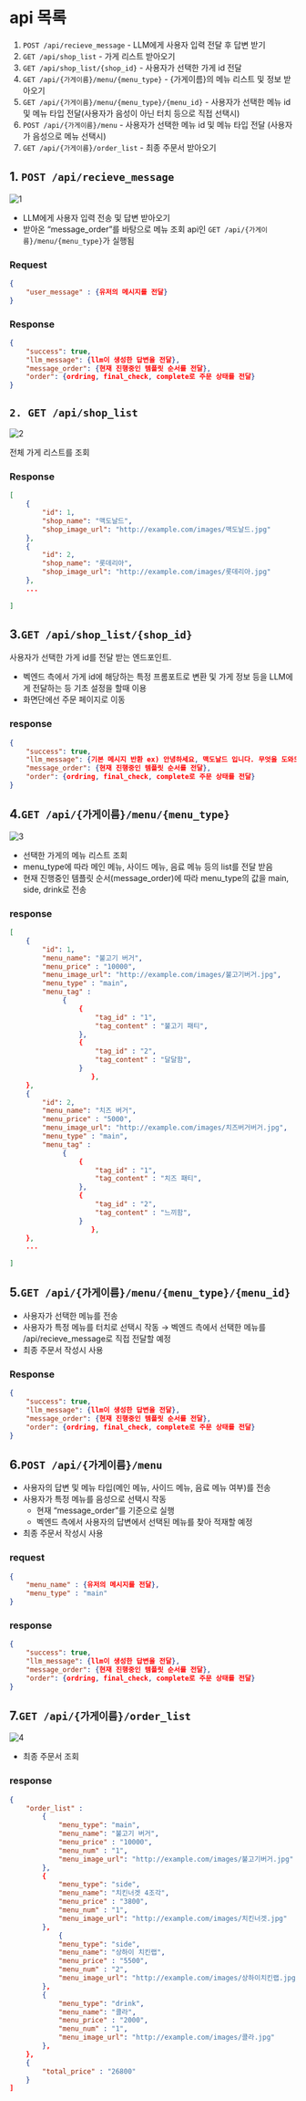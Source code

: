 # api 목록

1. `POST /api/recieve_message` - LLM에게 사용자 입력 전달 후 답변 받기
2. `GET /api/shop_list` - 가게 리스트 받아오기
3. `GET /api/shop_list/{shop_id}` - 사용자가 선택한 가게 id 전달
4. `GET /api/{가게이름}/menu/{menu_type}` - {가게이름}의 메뉴 리스트 및 정보 받아오기
5. `GET /api/{가게이름}/menu/{menu_type}/{menu_id}` - 사용자가 선택한 메뉴 id 및 메뉴 타입 전달(사용자가 음성이 아닌 터치 등으로 직접 선택시)
6. `POST /api/{가게이름}/menu` - 사용자가 선택한 메뉴 id 및 메뉴 타입 전달 (사용자가 음성으로 메뉴 선택시)
7. `GET /api/{가게이름}/order_list` - 최종 주문서 받아오기

## 1. `POST /api/recieve_message`

![1](https://github.com/user-attachments/assets/e2aa6e94-cb72-4788-a1f0-ac9b23910542)


- LLM에게 사용자 입력 전송 및 답변 받아오기
- 받아온 “message_order”를 바탕으로 메뉴 조회 api인 `GET /api/{가게이름}/menu/{menu_type}`가 실행됨

### Request

```json
{
    "user_message" : {유저의 메시지를 전달}
}

```

### Response

```json
{
	"success": true,
	"llm_message": {llm이 생성한 답변을 전달},
	"message_order": {현재 진행중인 템플릿 순서를 전달},
	"order": {ordring, final_check, complete로 주문 상태를 전달}
}
```

## `2. GET /api/shop_list`

![2](https://github.com/user-attachments/assets/fe03d7c9-fa0b-4171-b2fb-2458e2473ad0)


전체 가게 리스트를 조회

### Response

```json
[
    {
        "id": 1,
        "shop_name": "맥도날드",
        "shop_image_url": "http://example.com/images/맥도날드.jpg"
    },
    {
        "id": 2,
        "shop_name": "롯데리아",
        "shop_image_url": "http://example.com/images/롯데리아.jpg"
    },
	...
	
]
```

## 3.`GET /api/shop_list/{shop_id}`

사용자가 선택한 가게 id를 전달 받는 엔드포인트.

- 벡엔드 측에서 가게 id에 해당하는 특정 프롬포트로 변환 및 가게 정보 등을 LLM에게 전달하는 등 기초 설정을 할때 이용
- 화면단에선 주문 페이지로 이동

### response

```json
{
	"success": true,
	"llm_message": {기본 메시지 반환 ex) 안녕하세요, 맥도날드 입니다. 무엇을 도와드릴까요?},
	"message_order": {현재 진행중인 템플릿 순서를 전달},
	"order": {ordring, final_check, complete로 주문 상태를 전달}
}
```

## 4.`GET /api/{가게이름}/menu/{menu_type}`

![3](https://github.com/user-attachments/assets/a9ebbe71-3b7c-4365-bc83-f443fff67b3d)


- 선택한 가게의 메뉴 리스트 조회
- menu_type에 따라 메인 메뉴, 사이드 메뉴, 음료 메뉴 등의 list를 전달 받음
- 현재 진행중인 템플릿 순서(message_order)에 따라 menu_type의 값을 main, side, drink로 전송

### response

```json
[
    {
        "id": 1,
        "menu_name": "불고기 버거",
        "menu_price" : "10000",
        "menu_image_url": "http://example.com/images/불고기버거.jpg",
        "menu_type" : "main",
        "menu_tag" :
	         {
		         {
			         "tag_id" : "1",
			         "tag_content" : "불고기 패티",
		         },
	        	 {
			         "tag_id" : "2",
			         "tag_content" : "달달함",
		         }
					},
    },
    {
        "id": 2,
        "menu_name": "치즈 버거",
        "menu_price" : "5000",
        "menu_image_url": "http://example.com/images/치즈버거버거.jpg",
        "menu_type" : "main",
        "menu_tag" :
	         {
		         {
			         "tag_id" : "1",
			         "tag_content" : "치즈 패티",
		         },
	        	 {
			         "tag_id" : "2",
			         "tag_content" : "느끼함",
		         }
					},
    },
	...
	
]
```

## 5.`GET /api/{가게이름}/menu/{menu_type}/{menu_id}`

- 사용자가 선택한 메뉴를 전송
- 사용자가 특정 메뉴를 터치로 선택시 작동 → 벡엔드 측에서 선택한 메뉴를 /api/recieve_message로 직접 전달할 예정
- 최종 주문서 작성시 사용

### Response

```json
{
	"success": true,
	"llm_message": {llm이 생성한 답변을 전달},
	"message_order": {현재 진행중인 템플릿 순서를 전달},
	"order": {ordring, final_check, complete로 주문 상태를 전달}
}
```

## 6.`POST /api/{가게이름}/menu`

- 사용자의 답변 및 메뉴 타입(메인 메뉴, 사이드 메뉴, 음료 메뉴 여부)를 전송
- 사용자가 특정 메뉴를 음성으로 선택시 작동
    - 현재 “message_order”를 기준으로 실행
    - 벡엔드 측에서 사용자의 답변에서 선택된 메뉴를 찾아 적재할 예정
- 최종 주문서 작성시 사용

### request

```json
{
    "menu_name" : {유저의 메시지를 전달},
    "menu_type" : "main"
}
```

### response

```json
{
	"success": true,
	"llm_message": {llm이 생성한 답변을 전달},
	"message_order": {현재 진행중인 템플릿 순서를 전달},
	"order": {ordring, final_check, complete로 주문 상태를 전달}
}
```

## 7.`GET /api/{가게이름}/order_list`

![4](https://github.com/user-attachments/assets/cb4e1e17-8550-4ded-8f9d-50a29ced7163)


- 최종 주문서 조회

### response

```json
{
	"order_list" :
	    {
	        "menu_type": "main",
	        "menu_name": "불고기 버거",
	        "menu_price" : "10000",
	        "menu_num" : "1",
	        "menu_image_url": "http://example.com/images/불고기버거.jpg"
	    },
	    {
	        "menu_type": "side",
	        "menu_name": "치킨너겟 4조각",
	        "menu_price" : "3800",
	        "menu_num" : "1",
	        "menu_image_url": "http://example.com/images/치킨너겟.jpg"
	    },
	        {
	        "menu_type": "side",
	        "menu_name": "상하이 치킨랩",
	        "menu_price" : "5500",
	        "menu_num" : "2",
	        "menu_image_url": "http://example.com/images/상하이치킨랩.jpg"
	    },
	    {
	        "menu_type": "drink",
	        "menu_name": "콜라",
	        "menu_price" : "2000",
	        "menu_num" : "1",
	        "menu_image_url": "http://example.com/images/콜라.jpg"
	    },
    },
    {
	    "total_price" : "26800"
    }
]
```
